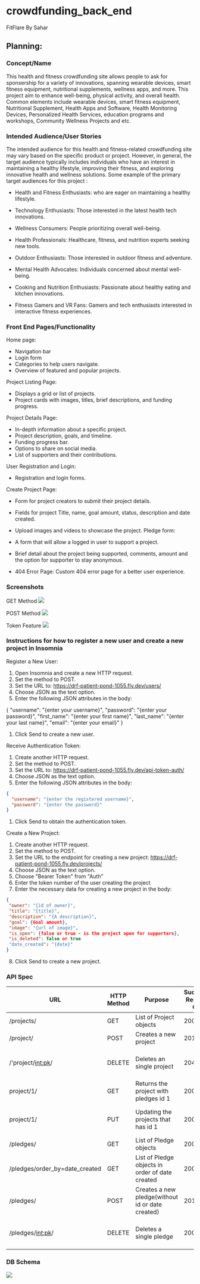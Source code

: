 # crowdfunding_back_end
FitFlare By Sahar

## Planning:
### Concept/Name

This health and fitness crowdfunding site allows people to ask for sponsership for a variety of innovations, spanning wearable devices, smart fitness equipment, nutritional supplements, wellness apps, and more. This project aim to enhance well-being, physical activity, and overall health. Common elements include wearable devices, smart fitness equipment, Nutritional Supplement, Health Apps and Software, Health Monitoring Devices, Personalized Health Services, education programs and workshops, Community Wellness Projects and etc.

### Intended Audience/User Stories

The intended audience for this health and fitness-related crowdfunding site may vary based on the specific product or project. However, in general, the target audience typically includes individuals who have an interest in maintaining a healthy lifestyle, improving their fitness, and exploring innovative health and wellness solutions. 
Some example of the primary target audiences for this project :​

- Health and Fitness Enthusiasts: who are eager on maintaining a healthy lifestyle.​

- Technology Enthusiasts: Those interested in the latest health tech innovations.​

- Wellness Consumers: People prioritizing overall well-being.​

- Health Professionals: Healthcare, fitness, and nutrition experts seeking new tools.​

- Outdoor Enthusiasts: Those interested in outdoor fitness and adventure.​

- Mental Health Advocates: Individuals concerned about mental well-being.​
  
- Cooking and Nutrition Enthusiasts: Passionate about healthy eating and kitchen innovations.
​
- Fitness Gamers and VR Fans: Gamers and tech enthusiasts interested in interactive fitness experiences.

### Front End Pages/Functionality
Home page:
- Navigation bar
- Login form
- Categories to help users navigate.
- Overview of featured and popular projects.

Project Listing Page:
- Displays a grid or list of projects.
- Project cards with images, titles, brief descriptions, and funding progress.

Project Details Page:
- In-depth information about a specific project.
- Project description, goals, and timeline.
- Funding progress bar.
- Options to share on social media.
- List of supporters and their contributions.

User Registration and Login:
- Registration and login forms.

Create Project Page:
- Form for project creators to submit their project details.
- Fields for project Title, name, goal amount, status, description and date created.
- Upload images and videos to showcase the project.
  Pledge form:
- A form that will allow a logged in user to support a project.
- Brief detail about the project being supported, comments, amount and the option for supporter to stay anonymous.

- 404 Error Page: Custom 404 error page for a better user experience.

### Screenshots

GET Method
![](crowdfunding/projects/screenshots-insomnia/successful-get-method.png)

POST Method
![]( crowdfunding/projects/screenshots-insomnia/successful-post-method.png )

Token Feature
![]( crowdfunding/projects/screenshots-insomnia/token-being-returned.png )

### Instructions for how to register a new user and create a new project in Insomnia

Register a New User:

1. Open Insomnia and create a new HTTP request.
2. Set the method to POST.
3. Set the URL to: https://drf-patient-pond-1055.fly.dev/users/
4. Choose JSON as the text option.
5. Enter the following JSON attributes in the body:
   
{
    "username": "{enter your username}",
    "password": "{enter your password}",
    "first_name": "{enter your first name}",
    "last_name": "{enter your last name}",
    "email": "{enter your email}"
}

1. Click Send to create a new user.
 
Receive Authentication Token:

1. Create another HTTP request.
2. Set the method to POST.
3. Set the URL to: https://drf-patient-pond-1055.fly.dev/api-token-auth/
4. Choose JSON as the text option.
5. Enter the following JSON attributes in the body:

```json
{
  "username": "{enter the registered username}",
  "password": "{enter the password}"
}
```
1. Click Send to obtain the authentication token.

Create a New Project:

1. Create another HTTP request.
2. Set the method to POST.
3. Set the URL to the endpoint for creating a new project: https://drf-patient-pond-1055.fly.dev/projects/
4. Choose JSON as the text option.
5. Choose "Bearer Token" from "Auth"
6. Enter the token number of the user creating the project
7. Enter the necessary data for creating a new project in the body:
```json
{
 "owner": "{id of owner}",
 "title": "{title}",
 "description": "{A description}",
 "goal": {Goal amount},
 "image": "{url of image}",
 "is_open": {false or true - is the project open for supporters},
 "is_deleted": false or true
 "date_created": "{date}"
}
```
8. Click Send to create a new project.


### API Spec
| URL | HTTP Method |  Purpose | Successful Response Code | Authentication/ Authorisation  |
|-------------|------------------|------------------|------------------|--------------|
| /projects/  | GET | List of Project objects  |  200 |  Is not required  
| /project/ |  POST |  Creates a new project		| 201  |  Must be logged in
/'project/<int:pk>/ | DELETE	| Deletes an single project	| 204  |  Must be logged in and must be the project owner |
| project/1/  | GET | Returns the project with pledges id 1 | 200 | Is not required
| project/1/  | PUT | Updating the projects that has id 1 | 200 | Must be logged in and must be the project owner
| /pledges/  | GET | List of Pledge objects  |  200 | Is not required
| /pledges/order_by=date_created | GET | List of Pledge objects in order of date created |  200 | Is not required
| /pledges/ | POST  | Creates a new pledge(without id or date created)  | 201  | Must be logged in
|/pledges/<int:pk>/| DELETE	| Deletes a single pledge	| 200 |Must be logged in and must be the project owner|



### DB Schema
![](crowdfunding/projects/screenshots-insomnia/db.png )